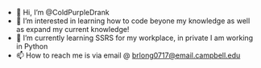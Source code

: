 - 👋 Hi, I’m @ColdPurpleDrank
- 👀 I’m interested in learning how to code beyone my knowledge as well as expand my current knowledge!
- 🌱 I’m currently learning SSRS for my workplace, in private I am working in Python
- 📫 How to reach me is via email @ brlong0717@email.campbell.edu

<!---
ColdPurpleDrank/ColdPurpleDrank is a ✨ special ✨ repository because its `README.md` (this file) appears on your GitHub profile.
You can click the Preview link to take a look at your changes.
--->
